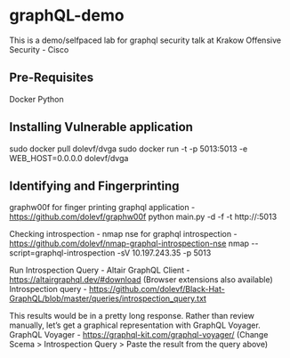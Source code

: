 # graphQL-demo
This is a demo/selfpaced lab for graphql security talk at Krakow Offensive Security - Cisco


## Pre-Requisites
Docker 
Python

## Installing Vulnerable application
sudo docker pull dolevf/dvga
sudo docker run -t -p 5013:5013 -e WEB_HOST=0.0.0.0 dolevf/dvga

## Identifying and Fingerprinting 
graphw00f for finger printing graphql application - https://github.com/dolevf/graphw00f
python main.py -d -f -t http://<IP>:5013

Checking introspection - 
nmap nse for graphql introspection - https://github.com/dolevf/nmap-graphql-introspection-nse
nmap --script=graphql-introspection -sV 10.197.243.35 -p 5013

Run Introspection Query -
Altair GraphQL Client - https://altairgraphql.dev/#download (Browser extensions also available)
Introspection query - https://github.com/dolevf/Black-Hat-GraphQL/blob/master/queries/introspection_query.txt

This results would be in a pretty long response. Rather than review manually, let’s get a graphical representation with GraphQL Voyager.
GraphQL Voyager - https://graphql-kit.com/graphql-voyager/
(Change Scema > Introspection Query > Paste the result from the query above)
